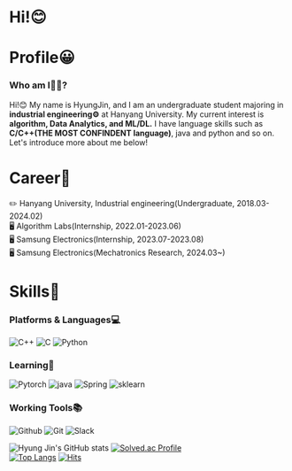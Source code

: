 # Hi!😊  

# Profile😀  
### Who am I🤷‍♂️?  
Hi!😊 My name is HyungJin, and I am an undergraduate student majoring in **industrial engineering⚙️** at Hanyang University. My current interest is **algorithm, Data Analytics, and ML/DL.** I have language skills such as **C/C++(THE MOST CONFINDENT language)**, java and python and so on. Let's introduce more about me below!

# Career📝  
✏️ Hanyang University, Industrial engineering(Undergraduate, 2018.03-2024.02)  
🖥️ Algorithm Labs(Internship, 2022.01-2023.06)  
🖥️ Samsung Electronics(Internship, 2023.07-2023.08)  
🖥️ Samsung Electronics(Mechatronics Research, 2024.03~)  
 
# Skills💪
### Platforms & Languages💻  
![C++](https://img.shields.io/badge/C++-00599C.svg?&style=for-the-badge&logo=C%2B%2B&logoColor=white)
![C](https://img.shields.io/badge/C-A8B9CC.svg?&style=for-the-badge&logo=C&logoColor=white)
![Python](https://img.shields.io/badge/Python-3776AB.svg?&style=for-the-badge&logo=Python&logoColor=white)

### Learning📝  
![Pytorch](https://img.shields.io/badge/Pytorch-EE4C2C.svg?&style=for-the-badge&logo=Pytorch&logoColor=white)
![java](https://img.shields.io/badge/java-007396.svg?&style=for-the-badge&logo=java&logoColor=white)
![Spring](https://img.shields.io/badge/Spring-6DB33F.svg?&style=for-the-badge&logo=Spring&logoColor=white)
![sklearn](https://img.shields.io/badge/sklearn-F7931E.svg?&style=for-the-badge&logo=sklearn&logoColor=white)
### Working Tools📚  
![Github](https://img.shields.io/badge/Github-181717.svg?&style=for-the-badge&logo=Github&logoColor=white)
![Git](https://img.shields.io/badge/Git-F05032.svg?&style=for-the-badge&logo=Git&logoColor=white)
![Slack](https://img.shields.io/badge/Slack-4A154B.svg?&style=for-the-badge&logo=Slack&logoColor=white)

![Hyung Jin's GitHub stats](https://github-readme-stats.vercel.app/api?username=hjryu98&show_icons=true&theme=prussian)
[![Solved.ac Profile](http://mazassumnida.wtf/api/v2/generate_badge?boj=playscer)](https://solved.ac/playscer/)  
[![Top Langs](https://github-readme-stats.vercel.app/api/top-langs/?username=hjryu98&layout=compact)](https://github.com/anuraghazra/github-readme-stats)
[![Hits](https://hits.seeyoufarm.com/api/count/incr/badge.svg?url=https%3A%2F%2Fgithub.com%2Fhjryu98%2Fhit-counter&count_bg=%233DC8A5&title_bg=%23555555&icon=&icon_color=%23E7E7E7&title=hits&edge_flat=false)](https://hits.seeyoufarm.com)
